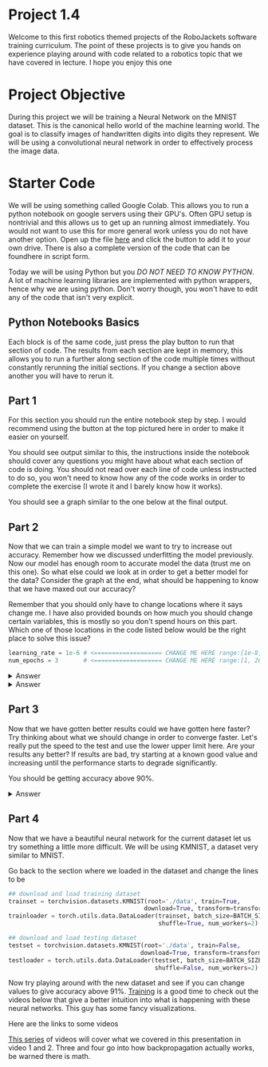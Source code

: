 # Project 1.4
Welcome to this first robotics themed projects of the RoboJackets software training
curriculum. The point of these projects is to give you hands on experience playing
around with code related to a robotics topic that we have covered in lecture.
I hope you enjoy this one

# Project Objective
During this project we will be training a Neural Network on the MNIST dataset.
This is the canonical hello world of the machine learning world. The goal is to
classify images of handwritten digits into digits they represent. We will be using a
convolutional neural network in order to effectively process the image data.

# Starter Code
We will be using something called Google Colab. This allows you to run a python notebook
on google servers using their GPU's. Often GPU setup is nontrivial and this allows us to
get up an running almost immediately. You would not want to use this for more general
work unless you do not have another option. Open up the file [here](https://colab.research.google.com/drive/1IihcgCl13Nbui1NNhlwiv4ekWD808CRI?usp=sharing)
and click the button to add it to your own drive. There is also a complete
version of the code that can be foundhere in script form.

Today we will be using Python but you *DO NOT NEED TO KNOW PYTHON*. A lot of machine
learning libraries are implemented with python wrappers, hence why we are using python.
Don't worry though, you won't have to edit any of the code that isn't very explicit.

## Python Notebooks Basics

Each block is of the same code, just press the play button to run that section of code.
The results from each section are kept in memory, this allows you to run a further
along section of the code multiple times without constantly rerunning the initial sections.
If you change a section above another you will have to rerun it.

## Part 1
For this section you should run the entire notebook step by step. I would recommend
using the button at the top pictured here in order to make it easier on yourself.

You should see output similar to this, the instructions inside the notebook should
cover any questions you might have about what each section of code is doing.
You should not read over each line of code unless instructed to do so, you won't
need to know how any of the code works in order to complete the exercise (I wrote
it and I barely know how it works).

You should see a graph similar to the one below at the final output.

## Part 2
Now that we can train a simple model we want to try to increase out accuracy. Remember
how we discussed underfitting the model previously. Now our model has enough room to
accurate model the data (trust me on this one). So what else could we look at in order to
get a better model for the data? Consider the graph at the end, what should be
happening to know that we have maxed out our accuracy?

Remember that you should only have to change locations where it says change me.
I have also provided bounds on how much you should change certain variables, this
is mostly so you don't spend hours on this part.
Which one of those locations in the code listed below would be the right place
to solve this issue?

````python
learning_rate = 1e-6 # <=================== CHANGE ME HERE range:[1e-8, 1e-1]
num_epochs = 3       # <=================== CHANGE ME HERE range:[1, 20]
````

<details>
  <summary>Answer</summary>
    That graph tells me that we should be training for longer, out error curve
    has not leveled out yet, maybe just increasing
    the number of epochs would significantly improve out network.
</details>

<details>
  <summary>Answer</summary>
    That graph tells me that we should be training for longer, out error curve
    has not leveled out yet, maybe just increasing
    the number of epochs would significantly improve out network.
</details>

## Part 3
Now that we have gotten better results could we have gotten here faster? Try
thinking about what we should change in order to converge faster. Let's really put
the speed to the test and use the lower upper limit here. Are your results any better?
If results are bad, try starting at a known good value and increasing until
the performance starts to degrade significantly.

You should be getting accuracy above 90%.

<details>
  <summary>Answer</summary>
  A learning rate of 1e-3 seems to work well in practice with 3 epochs.
</details>

## Part 4
Now that we have a beautiful neural network for the current dataset let us try
something a little more difficult. We will be using KMNIST, a dataset very similar to MNIST.

Go back to the section where we loaded in the dataset and change the lines to be

````python
## download and load training dataset
trainset = torchvision.datasets.KMNIST(root='./data', train=True,
                                      download=True, transform=transform)
trainloader = torch.utils.data.DataLoader(trainset, batch_size=BATCH_SIZE,
                                          shuffle=True, num_workers=2)

## download and load testing dataset
testset = torchvision.datasets.KMNIST(root='./data', train=False,
                                     download=True, transform=transform)
testloader = torch.utils.data.DataLoader(testset, batch_size=BATCH_SIZE,
                                         shuffle=False, num_workers=2)
````

Now try playing around with the new dataset and see if you can change values
to give accuracy above 91%.
[Training](https://www.google.com/url?sa=i&url=https%3A%2F%2Fwww.reddit.com%2Fr%2FProgrammerHumor%2Fcomments%2F9cu51a%2Fshamelessly_stolen_from_xkcd_credit_where_is_due%2F&psig=AOvVaw00gXQw1TnbHykteNddM-rV&ust=1599439002194000&source=images&cd=vfe&ved=0CAIQjRxqFwoTCNjm5-Ck0-sCFQAAAAAdAAAAABAg)
is a good time to check out the videos below
that give a better intuition into what is happening with these neural networks. This
guy has some fancy visualizations.

Here are the links to some videos

[This series](https://www.youtube.com/watch?v=aircAruvnKk&list=PLZHQObOWTQDNU6R1_67000Dx_ZCJB-3pi)
of videos will cover what we covered in this presentation in video 1 and 2.
Three and four go into how backpropagation actually works, be warned there is math.


